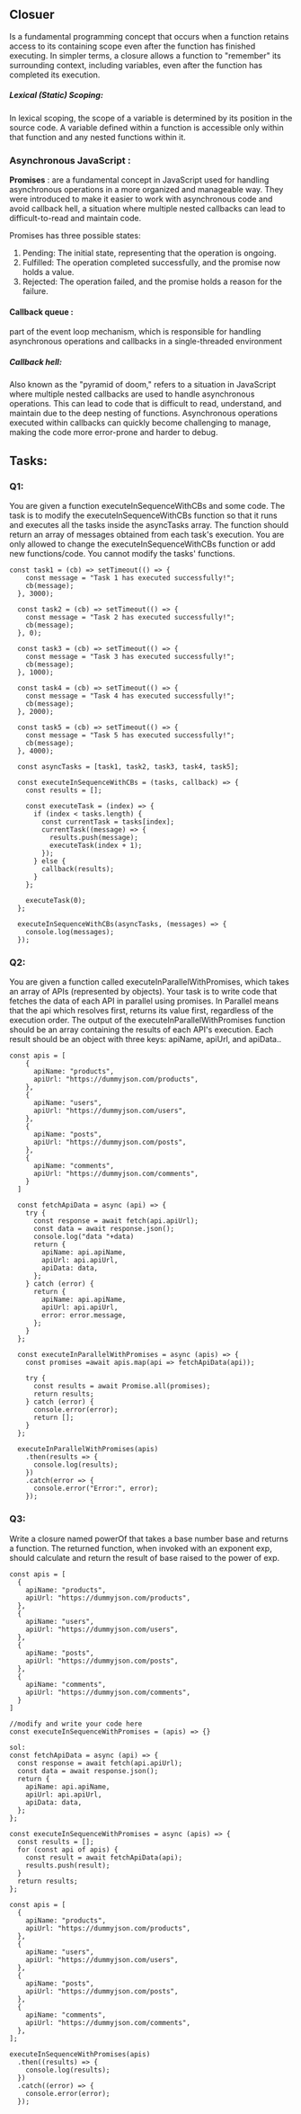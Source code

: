 
## Closuer
Is a fundamental programming concept that occurs when a function retains access to its containing scope even after the function has finished executing. In simpler terms, a closure allows a function to "remember" its surrounding context, including variables, even after the function has completed its execution.
 

##### **Lexical (Static) Scoping**:
In lexical scoping, the scope of a variable is determined by its position in the source code. A variable defined within a function is accessible only within that function and any nested functions within it.  


### Asynchronous JavaScript  : 
**Promises** :  are a fundamental concept in JavaScript used for handling asynchronous operations in a more organized and manageable way. They were introduced to make it easier to work with asynchronous code and avoid callback hell, a situation where multiple nested callbacks can lead to difficult-to-read and maintain code.

Promises has three possible states:

1. Pending: The initial state, representing that the operation is ongoing.
2. Fulfilled: The operation completed successfully, and the promise now holds a value.
3. Rejected: The operation failed, and the promise holds a reason for the failure.

#### Callback queue :
part of the event loop mechanism, which is responsible for handling asynchronous operations and callbacks in a single-threaded environment

##### Callback hell:
Also known as the "pyramid of doom," refers to a situation in JavaScript where multiple nested callbacks are used to handle asynchronous operations. This can lead to code that is difficult to read, understand, and maintain due to the deep nesting of functions. Asynchronous operations executed within callbacks can quickly become challenging to manage, making the code more error-prone and harder to debug.


## Tasks:

### Q1:
You are given a function executeInSequenceWithCBs and some code. The task is to modify the executeInSequenceWithCBs function so that it runs and executes all the tasks inside the asyncTasks array.
The function should return an array of messages obtained from each task's execution.
You are only allowed to change the executeInSequenceWithCBs function or add new functions/code. You cannot modify the tasks' functions.

```
const task1 = (cb) => setTimeout(() => {
    const message = "Task 1 has executed successfully!";
    cb(message);
  }, 3000);
  
  const task2 = (cb) => setTimeout(() => {
    const message = "Task 2 has executed successfully!";
    cb(message);
  }, 0);
  
  const task3 = (cb) => setTimeout(() => {
    const message = "Task 3 has executed successfully!";
    cb(message);
  }, 1000);
  
  const task4 = (cb) => setTimeout(() => {
    const message = "Task 4 has executed successfully!";
    cb(message);
  }, 2000);
  
  const task5 = (cb) => setTimeout(() => {
    const message = "Task 5 has executed successfully!";
    cb(message);
  }, 4000);
  
  const asyncTasks = [task1, task2, task3, task4, task5];
  
  const executeInSequenceWithCBs = (tasks, callback) => {
    const results = [];
    
    const executeTask = (index) => {
      if (index < tasks.length) {
        const currentTask = tasks[index];
        currentTask((message) => {
          results.push(message);
          executeTask(index + 1);
        });
      } else {
        callback(results);
      }
    };
    
    executeTask(0);
  };
  
  executeInSequenceWithCBs(asyncTasks, (messages) => {
    console.log(messages); 
  });
```

### Q2:
You are given a function called executeInParallelWithPromises, which takes an array of APIs (represented by objects).
Your task is to write code that fetches the data of each API in parallel using promises. In Parallel means that the api which resolves first, returns its value first, regardless of the execution order.
The output of the executeInParallelWithPromises function should be an array containing the results of each API's execution.
Each result should be an object with three keys: apiName, apiUrl, and apiData..
```
const apis = [
    {
      apiName: "products", 
      apiUrl: "https://dummyjson.com/products",
    }, 
    {
      apiName: "users", 
      apiUrl: "https://dummyjson.com/users",
    }, 
    {
      apiName: "posts", 
      apiUrl: "https://dummyjson.com/posts",
    }, 
    {
      apiName: "comments", 
      apiUrl: "https://dummyjson.com/comments",
    }
  ]
  
  const fetchApiData = async (api) => {
    try {
      const response = await fetch(api.apiUrl);
      const data = await response.json();
      console.log("data "+data)
      return {
        apiName: api.apiName,
        apiUrl: api.apiUrl,
        apiData: data,
      };
    } catch (error) {
      return {
        apiName: api.apiName,
        apiUrl: api.apiUrl,
        error: error.message,
      };
    }
  };
  
  const executeInParallelWithPromises = async (apis) => {
    const promises =await apis.map(api => fetchApiData(api));
    
    try {
      const results = await Promise.all(promises);
      return results;
    } catch (error) {
      console.error(error);
      return [];
    }
  };
  
  executeInParallelWithPromises(apis)
    .then(results => {
      console.log(results);
    })
    .catch(error => {
      console.error("Error:", error);
    });

```

### Q3:
Write a closure named powerOf that takes a base number base and returns a function. 
The returned function, when invoked with an exponent exp, should calculate and return the result of base raised to the power of exp.


```
const apis = [
  {
    apiName: "products", 
    apiUrl: "https://dummyjson.com/products",
  }, 
  {
    apiName: "users", 
    apiUrl: "https://dummyjson.com/users",
  }, 
  {
    apiName: "posts", 
    apiUrl: "https://dummyjson.com/posts",
  }, 
  {
    apiName: "comments", 
    apiUrl: "https://dummyjson.com/comments",
  }
]

//modify and write your code here
const executeInSequenceWithPromises = (apis) => {}

sol:
const fetchApiData = async (api) => {
  const response = await fetch(api.apiUrl);
  const data = await response.json();
  return {
    apiName: api.apiName,
    apiUrl: api.apiUrl,
    apiData: data,
  };
};

const executeInSequenceWithPromises = async (apis) => {
  const results = [];
  for (const api of apis) {
    const result = await fetchApiData(api);
    results.push(result);
  }
  return results;
};

const apis = [
  {
    apiName: "products",
    apiUrl: "https://dummyjson.com/products",
  },
  {
    apiName: "users",
    apiUrl: "https://dummyjson.com/users",
  },
  {
    apiName: "posts",
    apiUrl: "https://dummyjson.com/posts",
  },
  {
    apiName: "comments",
    apiUrl: "https://dummyjson.com/comments",
  },
];

executeInSequenceWithPromises(apis)
  .then((results) => {
    console.log(results);
  })
  .catch((error) => {
    console.error(error);
  });

```

